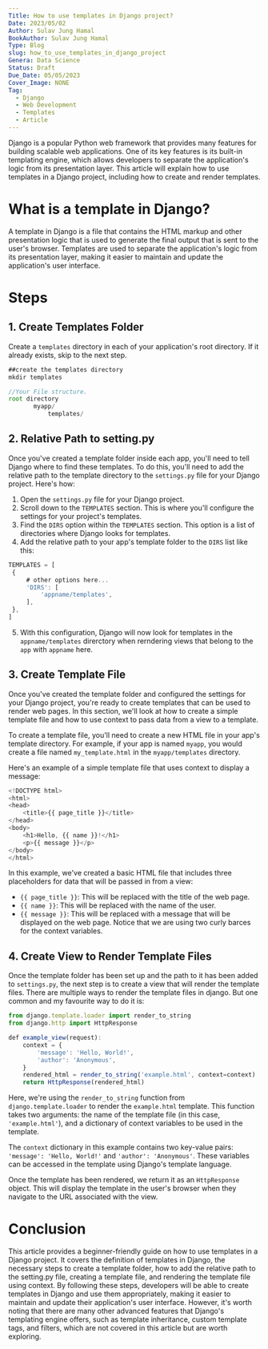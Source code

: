 ```yaml
---
Title: How to use templates in Django project?
Date: 2023/05/02
Author: Sulav Jung Hamal
BookAuthor: Sulav Jung Hamal
Type: Blog
slug: how_to_use_templates_in_django_project
Genera: Data Science
Status: Draft
Due_Date: 05/05/2023
Cover_Image: NONE
Tag:
  - Django
  - Web Development
  - Templates
  - Article
---
```


Django is a popular Python web framework that provides many features for building scalable web applications. One of its key features is its built-in templating engine, which allows developers to separate the application's logic from its presentation layer. This article will explain how to use templates in a Django project, including how to create and render templates.

# What is a template in Django?

A template in Django is a file that contains the HTML markup and other presentation logic that is used to generate the final output that is sent to the user's browser. Templates are used to separate the application's logic from its presentation layer, making it easier to maintain and update the application's user interface.

# Steps

## 1. Create Templates Folder

Create a `templates` directory in each of your application's root directory. If it already exists, skip to the next step.

```js
##create the templates directory
mkdir templates

//Your File structure.
root directory
	   myapp/
		   templates/
```

## 2. Relative Path to setting.py

Once you've created a template folder inside each app, you'll need to tell Django where to find these templates. To do this, you'll need to add the relative path to the template directory to the `settings.py` file for your Django project. Here's how:

1.  Open the `settings.py` file for your Django project.
2.  Scroll down to the `TEMPLATES` section. This is where you'll configure the settings for your project's templates.
3.  Find the `DIRS` option within the `TEMPLATES` section. This option is a list of directories where Django looks for templates.
4.  Add the relative path to your app's template folder to the `DIRS` list like this:

```js
TEMPLATES = [
 {
     # other options here...
     'DIRS': [
         'appname/templates',
     ],
 },
]
```

5. With this configuration, Django will now look for templates in the `appname/templates` direrctory when rerndering views that belong to the `app` with `appname` here.

## 3. Create Template File

Once you've created the template folder and configured the settings for your Django project, you're ready to create templates that can be used to render web pages. In this section, we'll look at how to create a simple template file and how to use context to pass data from a view to a template.

To create a template file, you'll need to create a new HTML file in your app's template directory. For example, if your app is named `myapp`, you would create a file named `my_template.html` in the `myapp/templates` directory.

Here's an example of a simple template file that uses context to display a message:

```js
<!DOCTYPE html>
<html>
<head>
    <title>{{ page_title }}</title>
</head>
<body>
    <h1>Hello, {{ name }}!</h1>
    <p>{{ message }}</p>
</body>
</html>
```

In this example, we've created a basic HTML file that includes three placeholders for data that will be passed in from a view:

- `{{ page_title }}`: This will be replaced with the title of the web page.
- `{{ name }}`: This will be replaced with the name of the user.
- `{{ message }}`: This will be replaced with a message that will be displayed on the web page.
  Notice that we are using two curly barces for the context variables.

## 4. Create View to Render Template Files

Once the template folder has been set up and the path to it has been added to `settings.py`, the next step is to create a view that will render the template files.
There are multiple ways to render the template files in django. But one common and my favourite way to do it is:

```js
from django.template.loader import render_to_string
from django.http import HttpResponse

def example_view(request):
    context = {
        'message': 'Hello, World!',
        'author': 'Anonymous',
    }
    rendered_html = render_to_string('example.html', context=context)
    return HttpResponse(rendered_html)
```

Here, we're using the `render_to_string` function from `django.template.loader` to render the `example.html` template. This function takes two arguments: the name of the template file (in this case, `'example.html'`), and a dictionary of context variables to be used in the template.

The `context` dictionary in this example contains two key-value pairs: `'message': 'Hello, World!'` and `'author': 'Anonymous'`. These variables can be accessed in the template using Django's template language.

Once the template has been rendered, we return it as an `HttpResponse` object. This will display the template in the user's browser when they navigate to the URL associated with the view.

# Conclusion

This article provides a beginner-friendly guide on how to use templates in a Django project. It covers the definition of templates in Django, the necessary steps to create a template folder, how to add the relative path to the setting.py file, creating a template file, and rendering the template file using context. By following these steps, developers will be able to create templates in Django and use them appropriately, making it easier to maintain and update their application's user interface. However, it's worth noting that there are many other advanced features that Django's templating engine offers, such as template inheritance, custom template tags, and filters, which are not covered in this article but are worth exploring.
